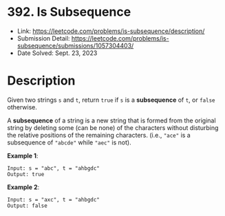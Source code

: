 # 392. Is Subsequence

- Link: https://leetcode.com/problems/is-subsequence/description/
- Submission Detail: https://leetcode.com/problems/is-subsequence/submissions/1057304403/
- Date Solved: Sept. 23, 2023

# Description

Given two strings `s` and `t`, return `true` if `s` is a **subsequence** of `t`, or `false` otherwise.

A **subsequence** of a string is a new string that is formed from the original string by deleting some (can be none) of the characters without disturbing the relative positions of the remaining characters. (i.e., `"ace"` is a subsequence of `"abcde"` while `"aec"` is not).

**Example 1**:

```
Input: s = "abc", t = "ahbgdc"
Output: true
```

**Example 2**:

```
Input: s = "axc", t = "ahbgdc"
Output: false
```
